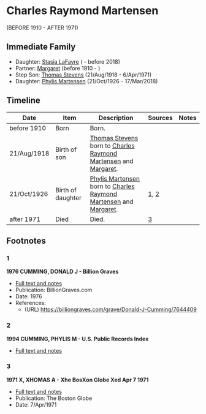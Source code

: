 ﻿---
layout: person
subject_key: i83409318
permalink: /people/i83409318
---

# Charles Raymond Martensen
(BEFORE 1910 - AFTER 1971)

## Immediate Family

* Daughter: [Stasia LaFavre](./@16839684@-stasia-lafavre-b-d2018.md) ( - before 2018)
* Partner: [Margaret](./@17287208@-margaret-b1910-d.md) (before 1910 - )
* Step Son: [Thomas Stevens](./@21623356@-thomas-stevens-b1918-8-21-d1971-4-6.md) (21/Aug/1918 - 6/Apr/1971)
* Daughter: [Phylis Martensen](./@56344636@-phylis-martensen-b1926-10-21-d2018-3-17.md) (21/Oct/1926 - 17/Mar/2018)

## Timeline

Date | Item | Description | Sources | Notes
---|---|---|---|---
before 1910 | Born | Born. |  | 
21/Aug/1918 | Birth of son | [Thomas Stevens](./@21623356@-thomas-stevens-b1918-8-21-d1971-4-6.md) born to [Charles Raymond Martensen](./@83409318@-charles-raymond-martensen-b1910-d1971.md) and [Margaret](./@17287208@-margaret-b1910-d.md). |  | 
21/Oct/1926 | Birth of daughter | [Phylis Martensen](./@56344636@-phylis-martensen-b1926-10-21-d2018-3-17.md) born to [Charles Raymond Martensen](./@83409318@-charles-raymond-martensen-b1910-d1971.md) and [Margaret](./@17287208@-margaret-b1910-d.md). | [1](#1), [2](#2) | 
after 1971 | Died | Died. | [3](#3) | 

## Footnotes

### 1

**1976 CUMMING, DONALD J - Billion Graves**

* [Full text and notes](../sources/@70188431@-1976-cumming,-donald-j-billion-graves.md)
* Publication: BillionGraves.com
* Date: 1976
* References: 
  * (URL) https://billiongraves.com/grave/Donald-J-Cumming/7644409

### 2

**1994 CUMMING, PHYLIS M - U.S. Public Records Index**

* [Full text and notes](../sources/@89400755@-1994-cumming,-phylis-m-u.s.-public-records-index.md)

### 3

**1971 X, XHOMAS A - Xhe BosXon Globe Xed Apr 7 1971**

* [Full text and notes](../sources/@15224340@-1971-stevens,-thomas-a-the-boston-globe-wed-apr-7-1971.md)
* Publication: The Boston Globe
* Date: 7/Apr/1971

